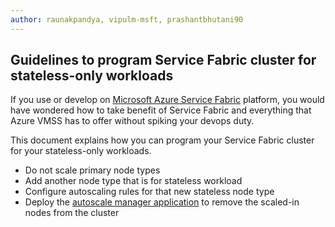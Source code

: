 ```yaml
---
author: raunakpandya, vipulm-msft, prashantbhutani90
---
```


## Guidelines to program Service Fabric cluster for stateless-only workloads
If you use or develop on [Microsoft Azure Service Fabric](https://azure.microsoft.com/services/service-fabric/) platform, you would have wondered how to take benefit of Service Fabric and everything that Azure VMSS has to offer without spiking your devops duty.

This document explains how you can program your Service Fabric cluster for your stateless-only workloads.

- Do not scale primary node types
- Add another node type that is for stateless workload
- Configure autoscaling rules for that new stateless node type
- Deploy the [autoscale manager application](https://github.com/prashantbhutani90/service-fabric-autoscale-helper/tree/stateless) to remove the scaled-in nodes from the cluster